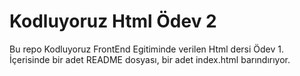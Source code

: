 # Kodluyoruz Html Ödev 2

Bu repo Kodluyoruz FrontEnd Egitiminde verilen Html dersi Ödev 1. İçerisinde bir adet README dosyası, bir adet index.html barındırıyor.